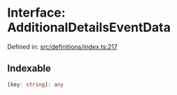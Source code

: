 # Interface: AdditionalDetailsEventData

Defined in: [src/definitions/index.ts:217](https://github.com/Fiksuruoka-fi/capacitor-adyen/blob/ec0298b54122e01d83010c917a8a16a8b41bbdb4/src/definitions/index.ts#L217)

## Indexable

```ts
[key: string]: any
```
